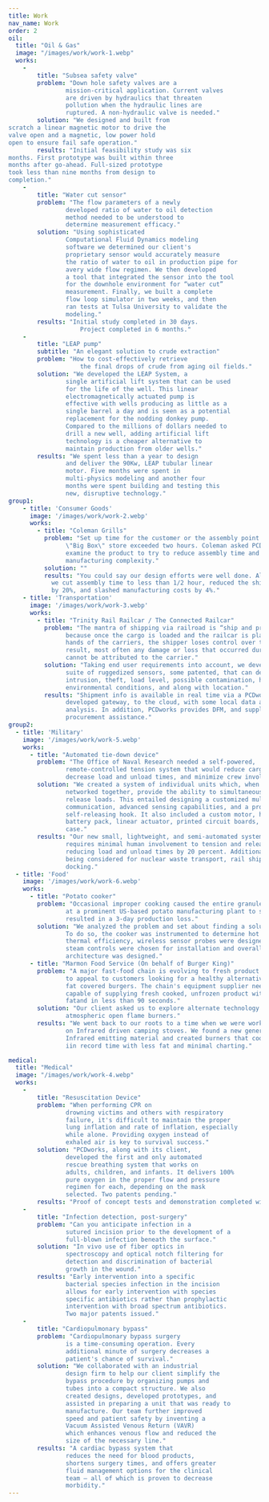 ```yaml
---
title: Work
nav_name: Work
order: 2
oil:
  title: "Oil & Gas"
  image: "/images/work/work-1.webp"
  works:
    - 
        title: "Subsea safety valve"
        problem: "Down hole safety valves are a
                mission-critical application. Current valves
                are driven by hydraulics that threaten
                pollution when the hydraulic lines are
                ruptured. A non-hydraulic valve is needed."
        solution: "We designed and built from
scratch a linear magnetic motor to drive the
valve open and a magnetic, low power hold
open to ensure fail safe operation."
        results: "Initial feasibility study was six
months. First prototype was built within three
months after go-ahead. Full-sized prototype
took less than nine months from design to
completion."
    - 
        title: "Water cut sensor"
        problem: "The flow parameters of a newly
                developed ratio of water to oil detection
                method needed to be understood to
                determine measurement efficacy."
        solution: "Using sophisticated
                Computational Fluid Dynamics modeling
                software we determined our client's
                proprietary sensor would accurately measure
                the ratio of water to oil in production pipe for
                avery wide flow regimen. We then developed
                a tool that integrated the sensor into the tool
                for the downhole environment for “water cut”
                measurement. Finally, we built a complete
                flow loop simulator in two weeks, and then
                ran tests at Tulsa University to validate the
                modeling."
        results: "Initial study completed in 30 days.
                    Project completed in 6 months."
    - 
        title: "LEAP pump"
        subtitle: "An elegant solution to crude extraction"
        problem: "How to cost-effectively retrieve
                    the final drops of crude from aging oil fields."
        solution: "We developed the LEAP System, a
                single artificial lift system that can be used
                for the life of the well. This linear
                electromagnetically actuated pump is
                effective with wells producing as little as a
                single barrel a day and is seen as a potential
                replacement for the nodding donkey pump.
                Compared to the millions of dollars needed to
                drill a new well, adding artificial lift
                technology is a cheaper alternative to
                maintain production from older wells."
        results: "We spent less than a year to design
                and deliver the 90Kw, LEAP tubular linear
                motor. Five months were spent in
                multi-physics modeling and another four
                months were spent building and testing this
                new, disruptive technology."
group1:
    - title: 'Consumer Goods'
      image: '/images/work/work-2.webp'
      works:
        - title: "Coleman Grills"
          problem: "Set up time for the customer or the assembly point in the
                \"Big Box\" store exceeded two hours. Coleman asked PCDworks to
                examine the product to try to reduce assembly time and reduce the
                manufacturing complexity."
          solution: ""
          results: "You could say our design efforts were well done. Altogether,
            we cut assembly time to less than 1/2 hour, reduced the shipping cube
            by 20%, and slashed manufacturing costs by 4%."
    - title: 'Transportation'
      image: '/images/work/work-3.webp'
      works:
        - title: "Trinity Rail Railcar / The Connected Railcar"
          problem: "The mantra of shipping via railroad is “ship and pray”
                because once the cargo is loaded and the railcar is placed into the
                hands of the carriers, the shipper loses control over the shipment. As a
                result, most often any damage or loss that occurred during shipment,
                cannot be attributed to the carrier."
          solution: "Taking end user requirements into account, we developed a
                suite of ruggedized sensors, some patented, that can detect impact,
                intrusion, theft, load level, possible contamination, hatch security, load
                environmental conditions, and along with location."
          results: "Shipment info is available in real time via a PCDworks
                developed gateway, to the cloud, with some local data aggregation and
                analysis. In addition, PCDworks provides DFM, and supply chain
                procurement assistance."
group2:
  - title: 'Military'
    image: '/images/work/work-5.webp'
    works:
      - title: "Automated tie-down device"
        problem: "The Office of Naval Research needed a self-powered,
                remote-controlled tension system that would reduce cargo damage,
                decrease load and unload times, and minimize crew involvement."
        solution: "We created a system of individual units which, when
                networked together, provide the ability to simultaneously secure and
                release loads. This entailed designing a customized multi-hop wireless
                communication, advanced sensing capabilities, and a proprietary
                self-releasing hook. It also included a custom motor, high performance
                battery pack, linear actuator, printed circuit boards, and carbon fiber
                case."
        results: "Our new small, lightweight, and semi-automated system
                requires minimal human involvement to tension and release loads,
                reducing load and unload times by 20 percent. Additional uses are
                being considered for nuclear waste transport, rail shipping, and aircraft
                docking."
  - title: 'Food'
    image: '/images/work/work-6.webp'
    works:
      - title: "Potato cooker"
        problem: "Occasional improper cooking caused the entire granule line
                at a prominent US-based potato manufacturing plant to shut down. This
                resulted in a 3-day production loss."
        solution: "We analyzed the problem and set about finding a solution.
                To do so, the cooker was instrumented to determine hot spots and
                thermal efficiency, wireless sensor probes were designed, closed loop
                steam controls were chosen for installation and overall system
                architecture was designed."
      - title: "Marmon Food Service (On behalf of Burger King)"
        problem: "A major fast-food chain is evolving to fresh product cooking
                to appeal to customers looking for a healthy alternative to heavily fried,
                fat covered burgers. The chain's equipment supplier needed a broiler
                capable of supplying fresh cooked, unfrozen product with less char, less
                fatand in less than 90 seconds."
        solution: "Our client asked us to explore alternate technology to
                atmospheric open flame burners."
        results: "We went back to our roots to a time when we were working
                on Infrared driven camping stoves. We found a new generation of
                Infrared emitting material and created burners that cooked the burgers
                iin record time with less fat and minimal charting."

medical:
  title: "Medical"
  image: "/images/work/work-4.webp"
  works:
    - 
        title: "Resuscitation Device"
        problem: "When performing CPR on
                drowning victims and others with respiratory
                failure, it's difficult to maintain the proper
                lung inflation and rate of inflation, especially
                while alone. Providing oxygen instead of
                exhaled air is key to survival success."
        solution: "PCDworks, along with its client,
                developed the first and only automated
                rescue breathing system that works on
                adults, children, and infants. It delivers 100%
                pure oxygen in the proper flow and pressure
                regimen for each, depending on the mask
                selected. Two patents pending."
        results: "Proof of concept tests and demonstration completed within 6 months."
    - 
        title: "Infection detection, post-surgery"
        problem: "Can you anticipate infection in a
                sutured incision prior to the development of a
                full-blown infection beneath the surface."
        solution: "In vivo use of fiber optics in
                spectroscopy and optical notch filtering for
                detection and discrimination of bacterial
                growth in the wound."
        results: "Early intervention into a specific
                bacterial species infection in the incision
                allows for early intervention with species
                specific antibiotics rather than prophylactic
                intervention with broad spectrum antibiotics.
                Two major patents issued."
    - 
        title: "Cardiopulmonary bypass"
        problem: "Cardiopulmonary bypass surgery
                is a time-consuming operation. Every
                additional minute of surgery decreases a
                patient's chance of survival."
        solution: "We collaborated with an industrial
                design firm to help our client simplify the
                bypass procedure by organizing pumps and
                tubes into a compact structure. We also
                created designs, developed prototypes, and
                assisted in preparing a unit that was ready to
                manufacture. Our team further improved
                speed and patient safety by inventing a
                Vacuum Assisted Venous Return (VAVR)
                which enhances venous flow and reduced the
                size of the necessary line."
        results: "A cardiac bypass system that
                reduces the need for blood products,
                shortens surgery times, and offers greater
                fluid management options for the clinical
                team — all of which is proven to decrease
                morbidity."
---
```



<text-image image="/images/work/hands.webp">
<template v-slot:left>

## We specialize in
# Not specializing
<br/>

The diversity of industries we work in is one of
our greatest strengths. Our ability to
cross-pollinate information, ideas, and insights
from a wide swath of sectors leads to pioneering
outcomes. Check out these customer success
briefs to see how we found innovative solutions
to some of their toughest problems.


</template>
</text-image>

<work-hor :work="oil">
</work-hor>
<work-split-vert :works="group1">
</work-split-vert>
<work-hor :work="medical">
</work-hor>
<work-split-vert :works="group2">
</work-split-vert>